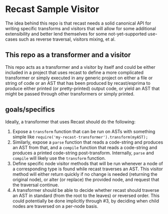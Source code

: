 # Recast Sample Visitor

The idea behind this repo is that recast needs a solid canonical API for
writing specific transforms and visitors that will allow for some additional
extensibility and better lend themselves for some not-yet-supported use-cases
such as reverse traversal, visitors mixing, et al.


## This repo as a transformer and a visitor

This repo acts as a transformer and a visitor by itself and could be either
included in a project that uses recast to define a more complicated transformer
or simply executed in any generic project on either a file or string of code or
an AST that has been produced by recast/esprima to produce either printed (or
pretty-printed) output code, or yield an AST that might be passed through other
transformers or simply printed.


## goals/specifics

Ideally, a transformer that uses Recast should do the following:

1. Expose a `transform` function that can be run on ASTs with something
simple like `require('my-recast-transformer').transform(myAST);`
2. Similarly, expose a `parse` function that reads a code-string and
produces an AST from that, and a `compile` function that reads a code-string
and produces a printed code-string post-transform. Internally, `parse` and
`compile` will likely use the `transform` function.
3. Define specific node visitor methods that will be run whenever a node of
a corresponding type is found while recast traverses an AST. This visitor method
will either return quickly if no change is needed (returning the original node),
or alter (or replace) the provided node, and request that the traversal
continue.
4. A transformer should be able to decide whether recast should traverse an AST
in standard (from the root to the leaves) or reversed order. This could
potentially be done implicitly through #3, by deciding when child nodes are
traversed on a per-node basis.
